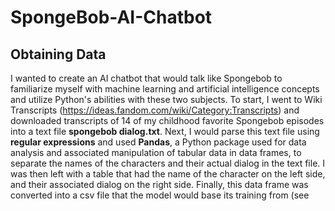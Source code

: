 # SpongeBob-AI-Chatbot
## Obtaining Data
I wanted to create an AI chatbot that would talk like Spongebob to familiarize myself with machine learning and artificial intelligence concepts and utilize Python's abilities with these two subjects. To start, I went to Wiki Transcripts (https://ideas.fandom.com/wiki/Category:Transcripts) and downloaded transcripts of 14 of my childhood favorite Spongebob episodes into a text file **spongebob dialog.txt**. Next, I would parse this text file using **regular expressions** and used **Pandas**, a Python package used for data analysis and associated manipulation of tabular data in data frames, to separate the names of the characters and their actual dialog in the text file. I was then left with a table that had the name of the character on the left side, and their associated dialog on the right side. Finally, this data frame was converted into a csv file that the model would base its training from (see 
